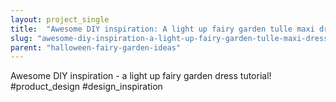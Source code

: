 ```yaml
---
layout: project_single
title:  "Awesome DIY inspiration: A light up fairy garden tulle maxi dress - DIY light up dress tutorial"
slug: "awesome-diy-inspiration-a-light-up-fairy-garden-tulle-maxi-dress-diy-light-up"
parent: "halloween-fairy-garden-ideas"
---
```

Awesome DIY inspiration - a light up fairy garden dress tutorial! #product_design #design_inspiration
